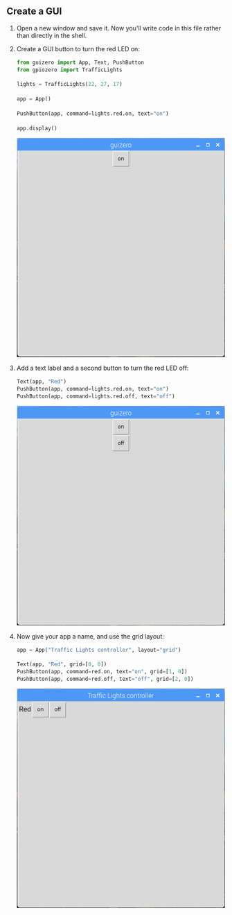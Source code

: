 ## Create a GUI

1. Open a new window and save it. Now you'll write code in this file rather than directly in the shell.

1. Create a GUI button to turn the red LED on:

    ```python
    from guizero import App, Text, PushButton
    from gpiozero import TrafficLights

    lights = TrafficLights(22, 27, 17)

    app = App()

    PushButton(app, command=lights.red.on, text="on")

    app.display()
    ```

    ![](images/guizero-1.png)

1. Add a text label and a second button to turn the red LED off:

    ```python
    Text(app, "Red")
    PushButton(app, command=lights.red.on, text="on")
    PushButton(app, command=lights.red.off, text="off")
    ```

    ![](images/guizero-2.png)

1. Now give your app a name, and use the grid layout:

    ```python
    app = App("Traffic Lights controller", layout="grid")

    Text(app, "Red", grid=[0, 0])
    PushButton(app, command=red.on, text="on", grid=[1, 0])
    PushButton(app, command=red.off, text="off", grid=[2, 0])
    ```

    ![](images/guizero-3.png)

